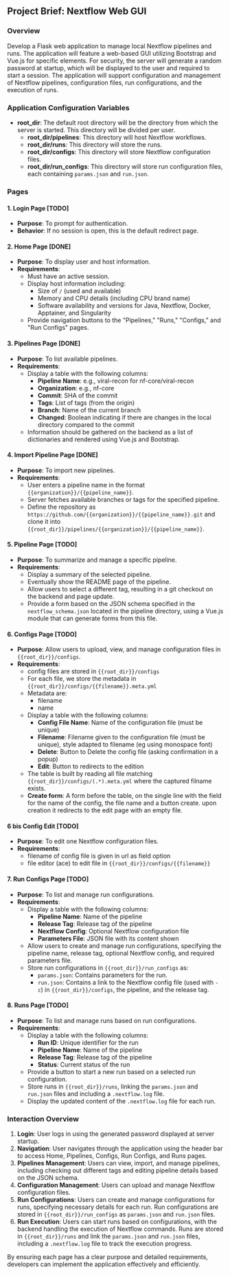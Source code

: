 ## Project Brief: Nextflow Web GUI

### Overview
Develop a Flask web application to manage local Nextflow pipelines and runs. The application will feature a web-based GUI utilizing Bootstrap and Vue.js for specific elements. For security, the server will generate a random password at startup, which will be displayed to the user and required to start a session. The application will support configuration and management of Nextflow pipelines, configuration files, run configurations, and the execution of runs.

### Application Configuration Variables
- **root_dir**: The default root directory will be the directory from which the server is started. This directory will be divided per user.
  - **root_dir/pipelines**: This directory will host Nextflow workflows.
  - **root_dir/runs**: This directory will store the runs.
  - **root_dir/configs**: This directory will store Nextflow configuration files.
  - **root_dir/run_configs**: This directory will store run configuration files, each containing `params.json` and `run.json`.

### Pages

#### 1. **Login Page** [TODO]
- **Purpose**: To prompt for authentication.
- **Behavior**: If no session is open, this is the default redirect page.

#### 2. **Home Page** [DONE]
- **Purpose**: To display user and host information.
- **Requirements**:
  - Must have an active session.
  - Display host information including:
    - Size of `/` (used and available)
    - Memory and CPU details (including CPU brand name)
    - Software availability and versions for Java, Nextflow, Docker, Apptainer, and Singularity
  - Provide navigation buttons to the "Pipelines," "Runs," "Configs," and "Run Configs" pages.

#### 3. **Pipelines Page** [DONE]
- **Purpose**: To list available pipelines.
- **Requirements**:
  - Display a table with the following columns:
    - **Pipeline Name**: e.g., viral-recon for nf-core/viral-recon
    - **Organization**: e.g., nf-core
    - **Commit**: SHA of the commit
    - **Tags**: List of tags (from the origin)
    - **Branch**: Name of the current branch
    - **Changed**: Boolean indicating if there are changes in the local directory compared to the commit
  - Information should be gathered on the backend as a list of dictionaries and rendered using Vue.js and Bootstrap.

#### 4. **Import Pipeline Page** [DONE]
- **Purpose**: To import new pipelines.
- **Requirements**:
  - User enters a pipeline name in the format `{{organization}}/{{pipeline_name}}`.
  - Server fetches available branches or tags for the specified pipeline.
  - Define the repository as `https://github.com/{{organization}}/{{pipeline_name}}.git` and clone it into `{{root_dir}}/pipelines/{{organization}}/{{pipeline_name}}`.

#### 5. **Pipeline Page** [TODO]
- **Purpose**: To summarize and manage a specific pipeline.
- **Requirements**:
  - Display a summary of the selected pipeline.
  - Eventually show the README page of the pipeline.
  - Allow users to select a different tag, resulting in a git checkout on the backend and page update.
  - Provide a form based on the JSON schema specified in the `nextflow_schema.json` located in the pipeline directory, using a Vue.js module that can generate forms from this file.

#### 6. **Configs Page** [TODO]
- **Purpose**: Allow users to upload, view, and manage configuration files in `{{root_dir}}/configs`.
- **Requirements**:
  - config files are stored in `{{root_dir}}/configs`
  - For each file, we store the metadata in `{{root_dir}}/configs/{{filename}}.meta.yml`
  - Metadata are:
    - filename
    - name
  - Display a table with the following columns:
    - **Config File Name**: Name of the configuration file (must be unique)
    - **Filename**: Filename given to the configuration file (must be unique), style adapted to filename (eg using monospace font)
    - **Delete**: Button to Delete the config file (asking confirmation in a popup)
    - **Edit**: Button to redirects to the edition 
  - The table is built by reading all file matching `{{root_dir}}/configs/(.*).meta.yml` where the captured filname exists.
  - **Create form**: A form before the table, on the single line with the field for the name of the config, the file name and a button create. upon creation it redirects to the edit page with an empty file.

#### 6 bis **Config Edit** [TODO]
- **Purpose**: To edit one Nextflow configuration files.
- **Requirements**:
  - filename of config file is given in url as field option
  - file editor (ace) to edit file in `{{root_dir}}/configs/{{filename}}`

#### 7. **Run Configs Page** [TODO]
- **Purpose**: To list and manage run configurations.
- **Requirements**:
  - Display a table with the following columns:
    - **Pipeline Name**: Name of the pipeline
    - **Release Tag**: Release tag of the pipeline
    - **Nextflow Config**: Optional Nextflow configuration file
    - **Parameters File**: JSON file with its content shown
  - Allow users to create and manage run configurations, specifying the pipeline name, release tag, optional Nextflow config, and required parameters file.
  - Store run configurations in `{{root_dir}}/run_configs` as:
    - `params.json`: Contains parameters for the run.
    - `run.json`: Contains a link to the Nextflow config file (used with `-c`) in `{{root_dir}}/configs`, the pipeline, and the release tag.

#### 8. **Runs Page** [TODO]
- **Purpose**: To list and manage runs based on run configurations.
- **Requirements**:
  - Display a table with the following columns:
    - **Run ID**: Unique identifier for the run
    - **Pipeline Name**: Name of the pipeline
    - **Release Tag**: Release tag of the pipeline
    - **Status**: Current status of the run
  - Provide a button to start a new run based on a selected run configuration.
  - Store runs in `{{root_dir}}/runs`, linking the `params.json` and `run.json` files and including a `.nextflow.log` file.
  - Display the updated content of the `.nextflow.log` file for each run.

### Interaction Overview
1. **Login**: User logs in using the generated password displayed at server startup.
2. **Navigation**: User navigates through the application using the header bar to access Home, Pipelines, Configs, Run Configs, and Runs pages.
3. **Pipelines Management**: Users can view, import, and manage pipelines, including checking out different tags and editing pipeline details based on the JSON schema.
4. **Configuration Management**: Users can upload and manage Nextflow configuration files.
5. **Run Configurations**: Users can create and manage configurations for runs, specifying necessary details for each run. Run configurations are stored in `{{root_dir}}/run_configs` as `params.json` and `run.json` files.
6. **Run Execution**: Users can start runs based on configurations, with the backend handling the execution of Nextflow commands. Runs are stored in `{{root_dir}}/runs` and link the `params.json` and `run.json` files, including a `.nextflow.log` file to track the execution progress.

By ensuring each page has a clear purpose and detailed requirements, developers can implement the application effectively and efficiently.


